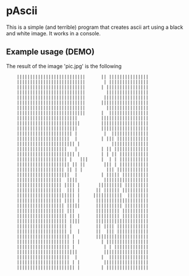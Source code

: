 # pAscii

This is a simple (and terrible) program that creates ascii
art using a black and white image. It works in a console.


## Example usage (DEMO)

The result of the image 'pic.jpg' is the following

		||||||||||||||||||||||||||      || |||||||||||||||
		||||||||||||||||||||||||||       | |||||||||||||||
		||||||||||||||||||||||||||      | ||||||||||||||||
		||||||||||||||||||||||||||        ||||||||||||||||
		||||||||||||||||||||||||||       |||||||||||||||||
		||||||||||||||||||||||||||      ||||||||||||||||||
		||||||||||||||||||||||||||        ||||||||||||||||
		||||||||||||||||||||||||||      |  |||||||||||||||
		|||||||||||||||||||||||         ||||||||||||||||||
		||||||||||||||||||||||||        ||||||||||||||||||
		|||||||||||||||||||||||         ||||||||||||||||||
		||||||||||||||||||||| |          |  ||||||||||||||
		||||||||||||||||||||  |         | ||| ||||||||||||
		|||||||||||||||||||||| |            ||||||||||||||
		|||||||||||||||||||   |         | || |||||||||||||
		|||||||||||||||||||||| |        | | || |||||||||||
		||||||||||||||||||| |   |||     |  | | |||||||||||
		|||||||||||||||||||| || ||       ||| | |||||||||||
		|||||||||||||||||| || | |         ||| ||||||||||||
		||||||||||||||||||||  |         | ||||| ||||||||||
		|||||||||||||||||  ||||          |||||||||||||||||
		||||||||||||||||| |||| |       ||||||||| |||||||||
		|||||||||||||||||  ||| |      || |||||| ||||||||||
		|||||||||||||||||||||| |     |||||||||||  ||||||||
		||||||||||||||||| |||| |      ||||||||||||||||||||
		|||||||||||||||||| |||||      |||||||||| |||||||||
		|||||||||||||||||| |||        ||||||||| ||||||||||
		||||||||||||||||||| || |      ||||||||| ||||||||||
		||||||||||||||||||| ||||      ||||||||||||||||||||
		||||||||||||||||||| |         || |||| ||||||||||||
		||||||||||||||||||| |  |      ||  ||| ||||||||||||
		|||||||||||||||||||| |        ||||||||||||||||||||
		|||||||||||||||||||| | |        | ||||||||||||||||
		|||||||||||||||||||| |           | | |||||||||||||
		|||||||||||||||||||||||          |||||||||||||||||
		||||||||||||||||||||  |         |  |||||||||||||||
		|||||||||||||||||||| | |         |||||||||||||||||
		|||||||||||||||||||||| |        | ||||||||||||||||
